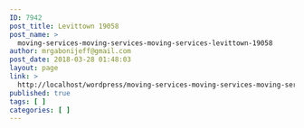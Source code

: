 ```yaml
---
ID: 7942
post_title: Levittown 19058
post_name: >
  moving-services-moving-services-moving-services-levittown-19058
author: mrgabonijeff@gmail.com
post_date: 2018-03-28 01:48:03
layout: page
link: >
  http://localhost/wordpress/moving-services-moving-services-moving-services-levittown-19058/
published: true
tags: [ ]
categories: [ ]
---
```

